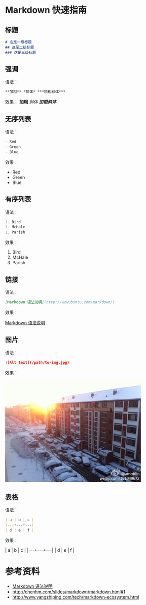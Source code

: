 # Markdown 快速指南

## 标题

```markdown
# 这是一级标题
## 这是二级标题
### 这是三级标题
```

## 强调

语法：

```markdown
**加粗** *斜体* ***加粗斜体***
```

效果： **加粗** *斜体* ***加粗斜体***

## 无序列表

语法：

```markdown
- Red
- Green
- Blue
```

效果：

- Red
- Green
- Blue

## 有序列表

语法：

```markdown
1. Bird
1. McHale
1. Parish
```
效果：

1. Bird
1. McHale
1. Parish

## 链接

语法：

```markdown
[Markdown 语法说明](http://wowubuntu.com/markdown/)
```

效果：

[Markdown 语法说明](http://wowubuntu.com/markdown/)

## 图片

语法：

```markdown
![Alt text](/path/to/img.jpg)
```

效果：

![Alt text](./snow.jpg)

## 表格

语法：

```markdown
| a | b | c |
|---+---+---|
| d | e | f |
```

效果：

| a | b | c |
|---+---+---|
| d | e | f |


# 参考资料
- [Markdown 语法说明](http://wowubuntu.com/markdown/)
- http://chenhm.com/slides/markdown/markdown.html#1
- http://www.yangzhiping.com/tech/markdown-ecosystem.html
